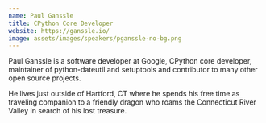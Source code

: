 ```yaml
---
name: Paul Ganssle
title: CPython Core Developer
website: https://ganssle.io/
image: assets/images/speakers/pganssle-no-bg.png
---
```


Paul Ganssle is a software developer at Google, CPython core developer, maintainer of python-dateutil and setuptools and contributor to many other open source projects.

He lives just outside of Hartford, CT where he spends his free time as traveling companion to a friendly dragon who roams the Connecticut River Valley in search of his lost treasure.
